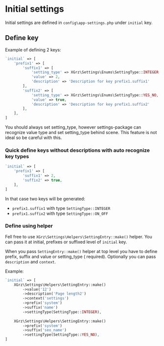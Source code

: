 # Initial settings

Initial settings are defined in `config\app-settings.php` under `initial` key.

## Define key

Example of defining 2 keys:

```php
`initial` => [
    'prefix1' => [
        'suffix1' => [
            'setting_type' => XGrz\Settings\Enums\SettingType::INTEGER,
            'value' => 2,
            'description' => 'Description for key prefix1.suffix1'
        ],
        'suffix2' => [
            'setting_type' => XGrz\Settings\Enums\SettingType::YES_NO,
            'value' => true,
            'description' => 'Description for key prefix1.suffix2'
        ],
    ],    
]
```

You should always set setting_type, however settings-package can recognize value type and set setting_type behind scene.
This feature is not ideal so be careful with this.

### Quick define keys without descriptions with auto recognize key types

```php
`initial` => [
    'prefix1' => [
        'suffix1' => 2,
        'suffix2' => true,
    ],    
]
```

In that case two keys will be generated:

- `prefix1.suffix1` with type `SettingType::INTEGER`
- `prefix1.suffix2` with type `SettingType::ON_OFF`

### Define using helper

Fell free to use `XGrz\Settings\Helpers\SettingEntry::make()` helper.
You can pass it at initial, prefixes or suffixed level of `initial` key.

When you pass `SettingEntry::make()` helper at top level you have to define prefix, suffix and value or setting_type (
required).
Optionally you can pass `description` and `context`.

Example:

```php
`initial` => [
    XGrz\Settings\Helpers\SettingEntry::make()
        ->value('12')
        ->description('Page length2')
        ->context('settings')
        ->prefix('system')
        ->suffix('name')
        ->settingType(SettingType::INTEGER),
        
    XGrz\Settings\Helpers\SettingEntry::make()
        ->prefix('system')
        ->suffix('seo_name')
        ->settingType(SettingType::YES_NO),
]
```